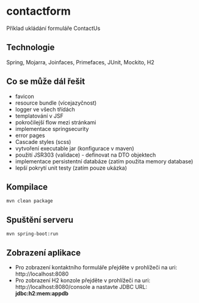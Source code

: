 # contactform

Příklad ukládání formuláře ContactUs

## Technologie
Spring, Mojarra, Joinfaces, Primefaces, JUnit, Mockito, H2

## Co se může dál řešit
- favicon
- resource bundle (vícejazyčnost)
- logger ve všech třídách
- templatování v JSF
- pokročilejší flow mezi stránkami
- implementace springsecurity
- error pages
- Cascade styles (scss)
- vytvoření executable jar (konfigurace v maven)
- použití JSR303 (validace) - definovat na DTO objektech
- implementace persistentní databáze (zatím použita memory database)
- lepší pokrytí unit testy (zatím pouze ukázka)

## Kompilace
```
mvn clean package
```

## Spuštění serveru
```
mvn spring-boot:run
```

## Zobrazení aplikace
- Pro zobrazení kontaktního formuláře přejděte v prohlížeči na uri: http://localhost:8080
- Pro zobrazení H2 konzole přejděte v prohlížeči na uri: http://localhost:8080/console a nastavte JDBC URL: **jdbc:h2:mem:appdb**

